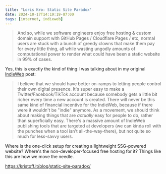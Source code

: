 ```yaml
---
title: "Loris Kro: Static Site Paradox"
date: 2024-10-17T14:19:19-07:00
tags: [internet, indieweb]
---
```


> And so, while we software engineers enjoy free hosting & custom domain support with GitHub Pages / Cloudflare Pages / etc, normal users are stuck with a bunch of greedy clowns that make them pay for every little thing, all while wasting ungodly amounts of computational power to render what could have been a static website in 99% of cases.

Yes, this is exactly the kind of thing I was talking about in my original [IndieWeb](/posts/2024/07/technoelitism) post:

> I believe that we should have better on-ramps to letting people control their own digital presence. It's super easy to make a Twitter/Facebook/TikTok account because somebody gets a little bit richer every time a new account is created. There will never be this same kind of financial incentive for the IndieWeb, because if there were it wouldn't be "indie" anymore. As a movement, we should think about making things that are _actually_ easy for people to do, rather than superficially easy. There's a massive amount of IndieWeb publishing tools that are targeted at developers (we can kinda roll with the punches when a tool isn't all-the-way-there), but not quite so much for less-savvy users.

Where is the one-click setup for creating a lightweight SSG-powered website? Where's the non-developer-focused free hosting for it? Things like this are how we move the needle.

https://kristoff.it/blog/static-site-paradox/
